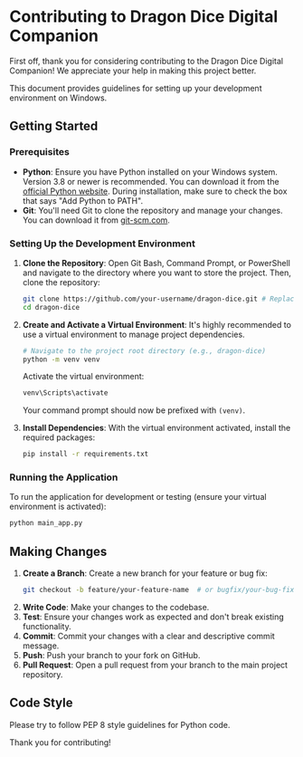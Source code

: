 # Contributing to Dragon Dice Digital Companion

First off, thank you for considering contributing to the Dragon Dice Digital Companion! We appreciate your help in making this project better.

This document provides guidelines for setting up your development environment on Windows.

## Getting Started

### Prerequisites

*   **Python**: Ensure you have Python installed on your Windows system. Version 3.8 or newer is recommended. You can download it from the [official Python website](https://www.python.org/downloads/). During installation, make sure to check the box that says "Add Python to PATH".
*   **Git**: You'll need Git to clone the repository and manage your changes. You can download it from [git-scm.com](https://git-scm.com/download/win).

### Setting Up the Development Environment

1.  **Clone the Repository**:
    Open Git Bash, Command Prompt, or PowerShell and navigate to the directory where you want to store the project. Then, clone the repository:
    ```bash
    git clone https://github.com/your-username/dragon-dice.git # Replace with the actual repository URL
    cd dragon-dice
    ```

2.  **Create and Activate a Virtual Environment**:
    It's highly recommended to use a virtual environment to manage project dependencies.
    ```bash
    # Navigate to the project root directory (e.g., dragon-dice)
    python -m venv venv
    ```
    Activate the virtual environment:
    ```bash
    venv\Scripts\activate
    ```
    Your command prompt should now be prefixed with `(venv)`.

3.  **Install Dependencies**:
    With the virtual environment activated, install the required packages:
    ```bash
    pip install -r requirements.txt
    ```

### Running the Application

To run the application for development or testing (ensure your virtual environment is activated):
```bash
python main_app.py
```

## Making Changes

1.  **Create a Branch**: Create a new branch for your feature or bug fix:
    ```bash
    git checkout -b feature/your-feature-name  # or bugfix/your-bug-fix-name
    ```
2.  **Write Code**: Make your changes to the codebase.
3.  **Test**: Ensure your changes work as expected and don't break existing functionality.
4.  **Commit**: Commit your changes with a clear and descriptive commit message.
5.  **Push**: Push your branch to your fork on GitHub.
6.  **Pull Request**: Open a pull request from your branch to the main project repository.

## Code Style

Please try to follow PEP 8 style guidelines for Python code.

Thank you for contributing!
